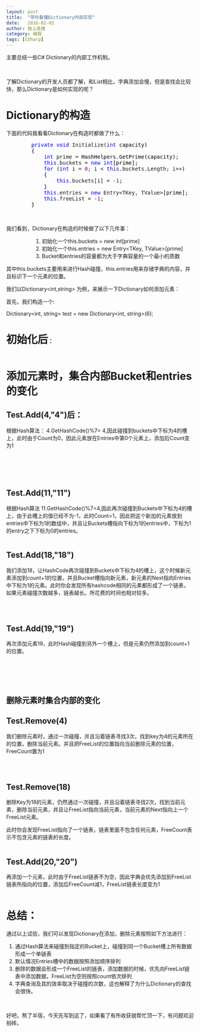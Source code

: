 ```yaml
---
layout: post
title:  "带你看懂Dictionary内部实现"
date:   2016-02-02
author: 独上高楼
category: 编程
tags: [CSharp]
---
```


主要总结一些C# Dictionary的内部工作机制。

<!-- more -->


<p>&nbsp;</p>
<p>了解Dictionary的开发人员都了解，和List相比，字典添加会慢，但是查找会比较快，那么Dictionary是如何实现的呢？</p>
<h1>Dictionary的构造</h1>
<p>下面的代码我看看Dictionary在构造时都做了什么：</p>
<div class="cnblogs_code">
<pre>        <span style="color: #0000ff;">private</span> <span style="color: #0000ff;">void</span> Initialize(<span style="color: #0000ff;">int</span><span style="color: #000000;"> capacity)
        {
            </span><span style="color: #0000ff;">int</span> prime =<span style="color: #000000;"> HashHelpers.GetPrime(capacity);
            </span><span style="color: #0000ff;">this</span>.buckets = <span style="color: #0000ff;">new</span> <span style="color: #0000ff;">int</span><span style="color: #000000;">[prime];
            </span><span style="color: #0000ff;">for</span> (<span style="color: #0000ff;">int</span> i = <span style="color: #800080;">0</span>; i &lt; <span style="color: #0000ff;">this</span>.buckets.Length; i++<span style="color: #000000;">)
            {
                </span><span style="color: #0000ff;">this</span>.buckets[i] = -<span style="color: #800080;">1</span><span style="color: #000000;">;
            }
            </span><span style="color: #0000ff;">this</span>.entries = <span style="color: #0000ff;">new</span> Entry&lt;TKey, TValue&gt;<span style="color: #000000;">[prime];
            </span><span style="color: #0000ff;">this</span>.freeList = -<span style="color: #800080;">1</span><span style="color: #000000;">;
        } </span></pre>
</div>
<p>&nbsp;</p>
<p>我们看到，Dictionary在构造的时候做了以下几件事：</p>
<ol style="margin-left: 54pt;">
<li>初始化一个this.buckets = new int[prime]</li>
<li>初始化一个this.entries = new Entry&lt;TKey, TValue&gt;[prime]</li>
<li>Bucket和entries的容量都为大于字典容量的一个最小的质数</li>
</ol>
<p>其中this.buckets主要用来进行Hash碰撞，this.entries用来存储字典的内容，并且标识下一个元素的位置。</p>
<p>我们以Dictionary&lt;int,string&gt; 为例，来展示一下Dictionary如何添加元素：</p>
<p>首先，我们构造一个:</p>
<p>Dictionary&lt;int, string&gt; test = new Dictionary&lt;int, string&gt;(6);</p>
<h1>初始化后<span style="font-size: 11pt;">： </span></h1>
<p><img src="http://images0.cnblogs.com/blog/147759/201507/220046159287455.png" alt="" /></p>
<h1>添加元素时，集合内部Bucket和entries的变化</h1>
<h2>Test.Add(4,"4")后：</h2>
<p>根据Hash算法： 4.GetHashCode()%7= 4,因此碰撞到buckets中下标为4的槽上，此时由于Count为0，因此元素放在Entries中第0个元素上，添加后Count变为1</p>
<p><img src="http://images0.cnblogs.com/blog/147759/201507/220046164126140.png" alt="" /></p>
<p>&nbsp;</p>
<p>&nbsp;</p>
<h2>Test.Add(11,"11")</h2>
<p>根据Hash算法 11.GetHashCode()%7=4,因此再次碰撞到Buckets中下标为4的槽上，由于此槽上的值已经不为-1，此时Count=1，因此把这个新加的元素放到entries中下标为1的数组中，并且让Buckets槽指向下标为1的entries中，下标为1的entry之下下标为0的entries。</p>
<p><img src="http://images0.cnblogs.com/blog/147759/201507/220046169594040.png" alt="" /></p>
<h2>Test.Add(18,"18")</h2>
<p>我们添加18，让HashCode再次碰撞到Buckets中下标为4的槽上，这个时候新元素添加到count+1的位置，并且Bucket槽指向新元素，新元素的Next指向Entries中下标为1的元素。此时你会发现所有hashcode相同的元素都形成了一个链表，如果元素碰撞次数越多，链表越长。所花费的时间也相对较多。</p>
<p>&nbsp;</p>
<p><img src="http://images0.cnblogs.com/blog/147759/201507/220046174907710.png" alt="" /></p>
<h2>Test.Add(19,"19")</h2>
<p>再次添加元素19，此时Hash碰撞到另外一个槽上，但是元素仍然添加到count+1的位置。</p>
<p><img src="http://images0.cnblogs.com/blog/147759/201507/220046181316582.png" alt="" /></p>
<p>&nbsp;</p>
<p>&nbsp;</p>
<h2>删除元素时集合内部的变化</h2>
<h2>Test.Remove(4)</h2>
<p>我们删除元素时，通过一次碰撞，并且沿着链表寻找3次，找到key为4的元素所在的位置，删除当前元素。并且把FreeList的位置指向当前删除元素的位置，FreeCount置为1</p>
<p><img src="http://images0.cnblogs.com/blog/147759/201507/220046192098152.png" alt="" /></p>
<p>&nbsp;</p>
<h2>Test.Remove(18)</h2>
<p>删除Key为18的元素，仍然通过一次碰撞，并且沿着链表寻找2次，找到当前元素，删除当前元素，并且让FreeList指向当前元素，当前元素的Next指向上一个FreeList元素。</p>
<p>此时你会发现FreeList指向了一个链表，链表里面不包含任何元素，FreeCount表示不包含元素的链表的长度。</p>
<p><img src="http://images0.cnblogs.com/blog/147759/201507/220046201463766.png" alt="" /></p>
<h2>Test.Add(20,"20")</h2>
<p>再添加一个元素，此时由于FreeList链表不为空，因此字典会优先添加到FreeList链表所指向的位置，添加后FreeCount减1，FreeList链表长度变为1</p>
<p><img src="http://images0.cnblogs.com/blog/147759/201507/220046208035866.png" alt="" /></p>
<h1>总结：</h1>
<p>通过以上试验，我们可以发现Dictionary在添加，删除元素按照如下方法进行：</p>
<ol>
<li>通过Hash算法来碰撞到指定的Bucket上，碰撞到同一个Bucket槽上所有数据形成一个单链表</li>
<li>默认情况Entries槽中的数据按照添加顺序排列</li>
<li>删除的数据会形成一个FreeList的链表，添加数据的时候，优先向FreeList链表中添加数据，FreeList为空则按照count依次排列</li>
<li>字典查询及其的效率取决于碰撞的次数，这也解释了为什么Dictionary的查找会很快。</li>
</ol>
<p>&nbsp;</p>
<p>好吧，熬了半宿，今天先写到这了，如果看了有所收获就帮忙顶一下，有问题欢迎拍砖。</p>
<p>&nbsp;</p>